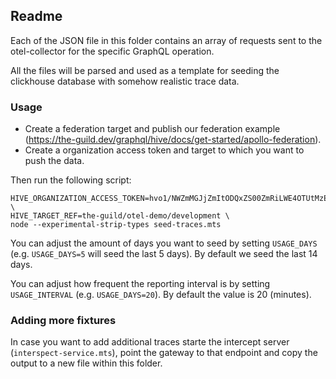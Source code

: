 ## Readme

Each of the JSON file in this folder contains an array of requests sent to the otel-collector for
the specific GraphQL operation.

All the files will be parsed and used as a template for seeding the clickhouse database with somehow
realistic trace data.

### Usage

- Create a federation target and publish our federation example
  (https://the-guild.dev/graphql/hive/docs/get-started/apollo-federation).
- Create a organization access token and target to which you want to push the data.

Then run the following script:

```
HIVE_ORGANIZATION_ACCESS_TOKEN=hvo1/NWZmMGJjZmItODQxZS00ZmRiLWE4OTUtMzE3NDc2OWNhMGUwOjY2ZmM1NDI3ODRmYjFiMGYwODUyMWYwYmUyYjc1Yzk5NWM1ZTk0YWVlMzA4MTkxZGQ0NTFmZjcwNTRmM2IyMWY= \
HIVE_TARGET_REF=the-guild/otel-demo/development \
node --experimental-strip-types seed-traces.mts
```

You can adjust the amount of days you want to seed by setting `USAGE_DAYS` (e.g. `USAGE_DAYS=5` will
seed the last 5 days). By default we seed the last 14 days.

You can adjust how frequent the reporting interval is by setting `USAGE_INTERVAL` (e.g.
`USAGE_DAYS=20`). By default the value is 20 (minutes).

### Adding more fixtures

In case you want to add additional traces starte the intercept server (`interspect-service.mts`),
point the gateway to that endpoint and copy the output to a new file within this folder.

